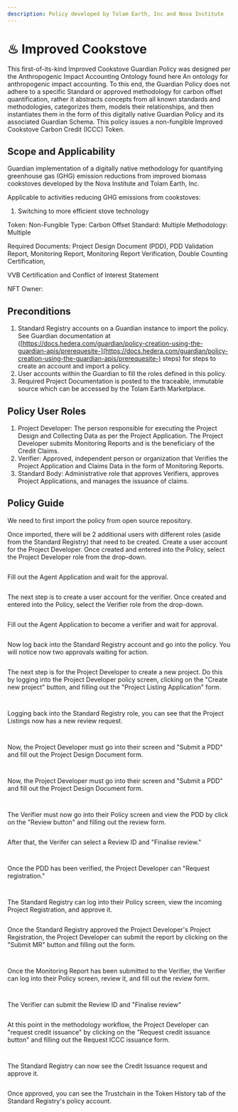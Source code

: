 ```yaml
---
description: Policy developed by Tolam Earth, Inc and Nova Institute
---
```


# ♨ Improved Cookstove

This first-of-its-kind Improved Cookstove Guardian Policy was designed per the Anthropogenic Impact Accounting Ontology found here An ontology for anthropogenic impact accounting. To this end, the Guardian Policy does not adhere to a specific Standard or approved methodology for carbon offset quantification, rather it abstracts concepts from all known standards and methodologies, categorizes them, models their relationships, and then instantiates them in the form of this digitally native Guardian Policy and its associated Guardian Schema. This policy issues a non-fungible Improved Cookstove Carbon Credit (ICCC) Token.

## **Scope and Applicability**

Guardian implementation of a digitally native methodology for quantifying greenhouse gas (GHG) emission reductions from improved biomass cookstoves developed by the Nova Institute and Tolam Earth, Inc.

Applicable to activities reducing GHG emissions from cookstoves:

1. Switching to more efficient stove technology

Token: Non-Fungible Type: Carbon Offset Standard: Multiple Methodology: Multiple

Required Documents: Project Design Document (PDD), PDD Validation Report, Monitoring Report, Monitoring Report Verification, Double Counting Certification,

VVB Certification and Conflict of Interest Statement

NFT Owner:

## **Preconditions**

1. Standard Registry accounts on a Guardian instance to import the policy. See Guardian documentation at ([https://docs.hedera.com/guardian/policy-creation-using-the-guardian-apis/prerequesite-](https://docs.hedera.com/guardian/policy-creation-using-the-guardian-apis/prerequesite-) steps) for steps to create an account and import a policy.
2. User accounts within the Guardian to fill the roles defined in this policy.
3. Required Project Documentation is posted to the traceable, immutable source which can be accessed by the Tolam Earth Marketplace.

## **Policy User Roles**

1. Project Developer: The person responsible for executing the Project Design and Collecting Data as per the Project Application. The Project Developer submits Monitoring Reports and is the beneficiary of the Credit Claims.
2. Verifier: Approved, independent person or organization that Verifies the Project Application and Claims Data in the form of Monitoring Reports.
3. Standard Body: Administrative role that approves Verifiers, approves Project Applications, and manages the issuance of claims.

## Policy Guide

We need to first import the policy from open source repository.

Once imported, there will be 2 additional users with different roles (aside from the Standard Registry) that need to be created. Create a user account for the Project Developer. Once created and entered into the Policy, select the Project Developer role from the drop-down.

<figure><img src="../../../.gitbook/assets/image (4) (1) (1) (1).png" alt=""><figcaption></figcaption></figure>

Fill out the Agent Application and wait for the approval.

<figure><img src="../../../.gitbook/assets/image (23).png" alt=""><figcaption></figcaption></figure>

The next step is to create a user account for the verifier. Once created and entered into the Policy, select the Verifier role from the drop-down.

<figure><img src="../../../.gitbook/assets/image (5) (5).png" alt=""><figcaption></figcaption></figure>

Fill out the Agent Application to become a verifier and wait for approval.

<figure><img src="../../../.gitbook/assets/image (12).png" alt=""><figcaption></figcaption></figure>

Now log back into the Standard Registry account and go into the policy. You will notice now two approvals waiting for action.

<figure><img src="../../../.gitbook/assets/image (14) (1).png" alt=""><figcaption></figcaption></figure>

The next step is for the Project Developer to create a new project. Do this by logging into the Project Developer policy screen, clicking on the "Create new project" button, and filling out the "Project Listing Application" form.

<figure><img src="../../../.gitbook/assets/image (13) (1).png" alt=""><figcaption></figcaption></figure>

<figure><img src="../../../.gitbook/assets/image (28).png" alt=""><figcaption></figcaption></figure>

Logging back into the Standard Registry role, you can see that the Project Listings now has a new review request.

<figure><img src="../../../.gitbook/assets/image (27).png" alt=""><figcaption></figcaption></figure>

<figure><img src="../../../.gitbook/assets/image (21).png" alt=""><figcaption></figcaption></figure>

Now, the Project Developer must go into their screen and "Submit a PDD" and fill out the Project Design Document form.

<figure><img src="../../../.gitbook/assets/image (25).png" alt=""><figcaption></figcaption></figure>

<figure><img src="../../../.gitbook/assets/image (2) (1) (1) (1) (1).png" alt=""><figcaption></figcaption></figure>

Now, the Project Developer must go into their screen and "Submit a PDD" and fill out the Project Design Document form.

<figure><img src="../../../.gitbook/assets/image (11) (2).png" alt=""><figcaption></figcaption></figure>

<figure><img src="../../../.gitbook/assets/image (19).png" alt=""><figcaption></figcaption></figure>

The Verifier must now go into their Policy screen and view the PDD by click on the "Review button" and filling out the review form.

<figure><img src="../../../.gitbook/assets/image (6) (1) (1).png" alt=""><figcaption></figcaption></figure>

After that, the Verifer can select a Review ID and "Finalise review."

<figure><img src="../../../.gitbook/assets/image (29) (1).png" alt=""><figcaption></figcaption></figure>

<figure><img src="../../../.gitbook/assets/image (9) (2).png" alt=""><figcaption></figcaption></figure>

Once the PDD has been verified, the Project Developer can "Request registration."

<figure><img src="../../../.gitbook/assets/image (4) (1) (1) (1) (1).png" alt=""><figcaption></figcaption></figure>

<figure><img src="../../../.gitbook/assets/image (15) (1).png" alt=""><figcaption></figcaption></figure>

The Standard Registry can log into their Policy screen, view the incoming Project Registration, and approve it.

<figure><img src="../../../.gitbook/assets/image (10) (1).png" alt=""><figcaption></figcaption></figure>

Once the Standard Registry approved the Project Developer's Project Registration, the Project Developer can submit the report by clicking on the "Submit MR" button and filling out the form.

<figure><img src="../../../.gitbook/assets/image (3) (4).png" alt=""><figcaption></figcaption></figure>

<figure><img src="../../../.gitbook/assets/image (1) (1) (5) (1).png" alt=""><figcaption></figcaption></figure>

Once the Monitoring Report has been submitted to the Verifier, the Verifier can log into their Policy screen, review it, and fill out the review form.

<figure><img src="../../../.gitbook/assets/image (17) (2).png" alt=""><figcaption></figcaption></figure>

<figure><img src="../../../.gitbook/assets/image (18).png" alt=""><figcaption></figcaption></figure>

The Verifier can submit the Review ID and "Finalise review"

<figure><img src="../../../.gitbook/assets/image (16) (2).png" alt=""><figcaption></figcaption></figure>

At this point in the methodology workflow, the Project Developer can "request credit issuance" by clicking on the "Request credit issuance button" and filling out the Request ICCC issuance form.

<figure><img src="../../../.gitbook/assets/image (24).png" alt=""><figcaption></figcaption></figure>

<figure><img src="../../../.gitbook/assets/image (22) (1).png" alt=""><figcaption></figcaption></figure>

The Standard Registry can now see the Credit Issuance request and approve it.

<figure><img src="../../../.gitbook/assets/image (26).png" alt=""><figcaption></figcaption></figure>

Once approved, you can see the Trustchain in the Token History tab of the Standard Registry's policy account.

<figure><img src="../../../.gitbook/assets/image (20) (1).png" alt=""><figcaption></figcaption></figure>
